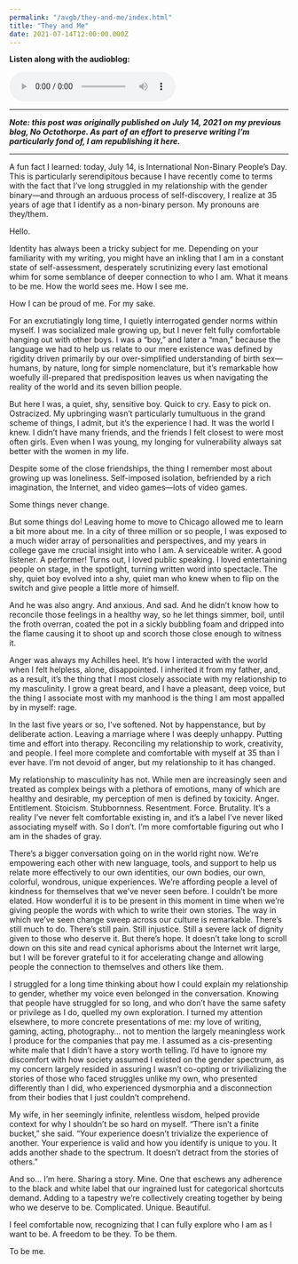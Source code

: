 ```yaml
---
permalink: "/avgb/they-and-me/index.html"
title: "They and Me"
date: 2021-07-14T12:00:00.000Z
---
```

**Listen along with the audioblog:**

<audio controls>
    <source src="https://avgb.b-cdn.net/AVGAB/episodes/AVGAB%20ep%205%20they%20and%20me.mp3" type="audio/mpeg">
</audio>

---

**_Note: this post was originally published on July 14, 2021 on my previous blog, No Octothorpe. As part of an effort to preserve writing I’m particularly fond of, I am republishing it here._**

---

A fun fact I learned: today, July 14, is International Non-Binary People’s Day. This is particularly serendipitous because I have recently come to terms with the fact that I’ve long struggled in my relationship with the gender binary—and through an arduous process of self-discovery, I realize at 35 years of age that I identify as a non-binary person. My pronouns are they/them. 

Hello.

Identity has always been a tricky subject for me. Depending on your familiarity with my writing, you might have an inkling that I am in a constant state of self-assessment, desperately scrutinizing every last emotional whim for some semblance of deeper connection to who I am. What it means to be me. How the world sees me. How I see me.

How I can be proud of me. For my sake.

For an excrutiatingly long time, I quietly interrogated gender norms within myself. I was socialized male growing up, but I never felt fully comfortable hanging out with other boys. I was a “boy,” and later a “man,” because the language we had to help us relate to our mere existence was defined by rigidity driven primarily by our over-simplified understanding of birth sex—humans, by nature, long for simple nomenclature, but it’s remarkable how woefully ill-prepared that predisposition leaves us when navigating the reality of the world and its seven billion people. 

But here I was, a quiet, shy, sensitive boy. Quick to cry. Easy to pick on. Ostracized. My upbringing wasn’t particularly tumultuous in the grand scheme of things, I admit, but it’s the experience I had. It was the world I knew. I didn’t have many friends, and the friends I felt closest to were most often girls. Even when I was young, my longing for vulnerability always sat better with the women in my life. 

Despite some of the close friendships, the thing I remember most about growing up was loneliness. Self-imposed isolation, befriended by a rich imagination, the Internet, and video games—lots of video games.

Some things never change.

But some things do! Leaving home to move to Chicago allowed me to learn a bit more about me. In a city of three million or so people, I was exposed to a much wider array of personalities and perspectives, and my years in college gave me crucial insight into who I am. A serviceable writer. A good listener. A performer! Turns out, I loved public speaking. I loved entertaining people on stage, in the spotlight, turning written word into spectacle. The shy, quiet boy evolved into a shy, quiet man who knew when to flip on the switch and give people a little more of himself. 

And he was also angry. And anxious. And sad. And he didn’t know how to reconcile those feelings in a healthy way, so he let things simmer, boil, until the froth overran, coated the pot in a sickly bubbling foam and dripped into the flame causing it to shoot up and scorch those close enough to witness it.

Anger was always my Achilles heel. It’s how I interacted with the world when I felt helpless, alone, disappointed. I inherited it from my father, and, as a result, it’s the thing that I most closely associate with my relationship to my masculinity. I grow a great beard, and I have a pleasant, deep voice, but the thing I associate most with my manhood is the thing I am most appalled by in myself: rage.

In the last five years or so, I’ve softened. Not by happenstance, but by deliberate action. Leaving a marriage where I was deeply unhappy. Putting time and effort into therapy. Reconciling my relationship to work, creativity, and people. I feel more complete and comfortable with myself at 35 than I ever have. I’m not devoid of anger, but my relationship to it has changed.

My relationship to masculinity has not. While men are increasingly seen and treated as complex beings with a plethora of emotions, many of which are healthy and desirable, my perception of men is defined by toxicity. Anger. Entitlement. Stoicism. Stubbornness. Resentment. Force. Brutality. It’s a reality I’ve never felt comfortable existing in, and it’s a label I’ve never liked associating myself with. So I don’t. I’m more comfortable figuring out who I am in the shades of gray.

There’s a bigger conversation going on in the world right now. We’re empowering each other with new language, tools, and support to help us relate more effectively to our own identities, our own bodies, our own, colorful, wondrous, unique experiences. We’re affording people a level of kindness for themselves that we’ve never seen before. I couldn’t be more elated. How wonderful it is to be present in this moment in time when we’re giving people the words with which to write their own stories. The way in which we’ve seen change sweep across our culture is remarkable. There’s still much to do. There’s still pain. Still injustice. Still a severe lack of dignity given to those who deserve it. But there’s hope. It doesn’t take long to scroll down on this site and read cynical aphorisms about the Internet writ large, but I will be forever grateful to it for accelerating change and allowing people the connection to themselves and others like them.

I struggled for a long time thinking about how I could explain my relationship to gender, whether my voice even belonged in the conversation. Knowing that people have struggled for so long, and who don’t have the same safety or privilege as I do, quelled my own exploration. I turned my attention elsewhere, to more concrete presentations of me: my love of writing, gaming, acting, photography… not to mention the largely meaningless work I produce for the companies that pay me. I assumed as a cis-presenting white male that I didn’t have a story worth telling. I’d have to ignore my discomfort with how society assumed I existed on the gender spectrum, as my concern largely resided in assuring I wasn’t co-opting or trivilializing the stories of those who faced struggles unlike my own, who presented differently than I did, who experienced dysmorphia and a disconnection from their bodies that I just couldn’t comprehend. 

My wife, in her seemingly infinite, relentless wisdom, helped provide context for why I shouldn’t be so hard on myself. “There isn’t a finite bucket,” she said. “Your experience doesn’t trivialize the experience of another. Your experience is valid and how you identify is unique to you. It adds another shade to the spectrum. It doesn’t detract from the stories of others.”

And so… I’m here. Sharing a story. Mine. One that eschews any adherence to the black and white label that our ingrained lust for categorical shortcuts demand. Adding to a tapestry we’re collectively creating together by being who we deserve to be. Complicated. Unique. Beautiful.

I feel comfortable now, recognizing that I can fully explore who I am as I want to be. A freedom to be they. To be them.

To be me.
